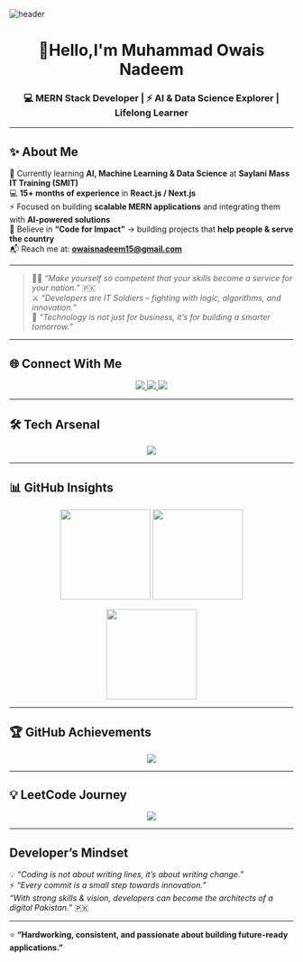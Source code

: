 ![header](https://wallpapercave.com/wp/wp8904080.jpg)

<h1 align="center">👋Hello,I'm Muhammad Owais Nadeem</h1>

<h3 align="center"> 💻 MERN Stack Developer | ⚡ AI & Data Science Explorer | Lifelong Learner</h3>

---

## ✨ About Me  
🌱 Currently learning **AI, Machine Learning & Data Science** at **Saylani Mass IT Training (SMIT)**  
💻 **15+ months of experience** in **React.js / Next.js**  
⚡ Focused on building **scalable MERN applications** and integrating them with **AI-powered solutions**  
🎯 Believe in **“Code for Impact”** → building projects that **help people & serve the country**  
📬 Reach me at: **owaisnadeem15@gmail.com**  

---

> 🧑‍💻 *“Make yourself so competent that your skills become a service for your nation.”* 🇵🇰  
> ⚔️ *“Developers are IT Soldiers – fighting with logic, algorithms, and innovation.”*  
> 🚀 *“Technology is not just for business, it’s for building a smarter tomorrow.”*  

---

## 🌐 Connect With Me  
<p align="center">
  <a href="https://www.linkedin.com/in/owais-nadeem/" target="_blank">
    <img src="https://img.shields.io/badge/LinkedIn-%230177B5.svg?&style=for-the-badge&logo=linkedin&logoColor=white" />
  </a>
  <a href="https://leetcode.com/owaisnadeem18" target="_blank">
    <img src="https://img.shields.io/badge/LeetCode-FFA116?style=for-the-badge&logo=leetcode&logoColor=white" />
  </a>
  <a href="mailto:owaisnadeem15@gmail.com">
    <img src="https://img.shields.io/badge/Gmail-D14836.svg?&style=for-the-badge&logo=gmail&logoColor=white" />
  </a>
</p>

---

## 🛠️ Tech Arsenal  
<p align="center">
  <img src="https://skillicons.dev/icons?i=react,next,nodejs,express,mongodb,tailwind,js,python,sklearn,pandas,numpy,bootstrap,c,cpp,html,css" />
</p>

---

## 📊 GitHub Insights  
<p align="center">
  <img src="https://github-readme-stats.vercel.app/api?username=owaisnadeem18&show_icons=true&theme=radical&hide_border=true" height="160px"/>
  <img src="https://github-readme-stats.vercel.app/api/top-langs/?username=owaisnadeem18&layout=compact&theme=radical&hide_border=true" height="160px"/>
</p>

<p align="center">
  <img src="https://github-readme-streak-stats.herokuapp.com?user=owaisnadeem18&theme=radical&hide_border=true" height="160px"/>
</p>

---

## 🏆 GitHub Achievements  
<p align="center">
  <img src="https://github-profile-trophy.vercel.app/?username=owaisnadeem18&theme=algolia&row=1&column=6" />
</p>

---

## 💡 LeetCode Journey  
<p align="center">
  <img src="https://leetcard.jacoblin.cool/owaisnadeem18?theme=dark&font=Karma&ext=contest,heatmap" />
</p>

---

## Developer’s Mindset  
💡 *“Coding is not about writing lines, it’s about writing change.”*  
⚡ *“Every commit is a small step towards innovation.”*  
*“With strong skills & vision, developers can become the architects of a digital Pakistan.”* 🇵🇰  

---

⭐ **“Hardworking, consistent, and passionate about building future-ready applications.”**